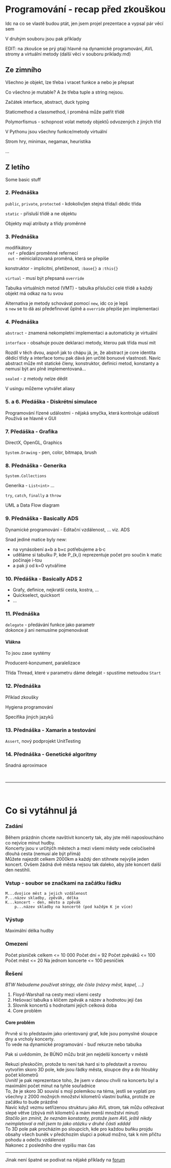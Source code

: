 # Programování - recap před zkouškou

Idc na co se vlastě budou ptát, jen jsem projel prezentace a vypsal pár věcí sem

V druhým souboru jsou pak příklady

EDIT: na zkoušce se prý ptají hlavně na dynamické programování, AVL stromy a virtuální metody (další věci v souboru priklady.md)

## Ze zimního

Všechno je objekt, lze třeba i vracet funkce a nebo je přepsat

Co všechno je mutable? A že třeba tuple a string nejsou.

Začátek interface, abstract, duck typing

Staticmethod a classmethod, i proměná může patřit třídě

Polymorfismus - schopnost volat metody objektů odvozených z jiných tříd

V Pythonu jsou všechny funkce/metody virtuální

Strom hry, minimax, negamax, heuristika

…

## Z letího

Some basic stuff

### 2. Přednáška

`public`, `private`, `protected` - kdokoliv/jen stejná třída/i dědic třída

`static` - přísluší třídě a ne objektu

Objekty mají atributy a třídy proměnné

### 3. Přednáška

modifikátory \
&nbsp; `ref` - předání proměnné refernecí \
&nbsp; `out` - neinicializovaná proměná, která se přepíše

konstruktor - implicitní, přetíženost, `:base{}` a `:this{}`

`virtual` - musí být přepsaná `override`

Tabulka virtuálních metod (VMT) - tabulka příslučící celé třídě a každý objekt má odkaz na tu svou

Alternativa je metody schovávat pomocí `new`, idc co je lepš \
s `new` se to dá asi předefinovat ůplně a `override` přepíše jen implementaci

### 4. Přednáška

`abstract` - znamená nekompletní implementaci a automaticky je virtuální

`interface` - obsahuje pouze deklaraci metody, kterou pak třída musí mít

Rozdíl v těch dvou, aspoň jak to chápu já, je, že abstract je core identita dědící třídy a interface tomu pak dává jen určité bonuové vlastnosti. Navíc abstract může mít statické členy, konstruktor, definici metod, konstanty a nemusí být ani plně implementovaná...

`sealed` - z metody nelze dědit

V usingu můžeme vytvářet aliasy

### 5. a 6. Předáška - Diskrétní simulace

Programování řízené událostmi - nějaká smyčka, která kontroluje události\
Používá se hlavně v GUI

### 7. Předáška - Grafika

DirectX, OpenGL, Graphics

`System.Drawing` - pen, color, bitmapa, brush

### 8. Přednáška - Generika

`System.Collections`

Generika - `List<int>` …

`try`, `catch`, `finally` a `throw`

UML a Data Flow diagram

### 9. Přednáška - Basically ADS

Dynamické programování - Editační vzdálenost, … viz. ADS

Snad jediné matice byly new:

* na vynásobení a×b a b×c potřebujeme a·b·c
* uděláme si tabulku P, kde P_{k,i} reprezentuje počet pro součin k matic počínaje i-tou
* a pak ji od k=0 vytváříme 

### 10. Předáška - Basically ADS 2

* Grafy, definice, nejkratší cesta, kostra, …
* Quickselect, quicksort
* …

### 11. Přednáška

`delegate`  - předávání funkce jako parametr \
dokonce ji ani nemusíme pojmenovávat

#### Vlákna

To jsou zase systémy

Producent-konzument, paralelizace

Třída Thread, které v parametru dáme delegát - spustíme metoudou `Start`

### 12. Přednáška

Příklad zkoušky

Hygiena programování

Specifika jiných jazyků 

### 13. Přednáška - Xamarin a testování

`Assert`, nový podprojekt UnitTesting

### 14. Přednáška - Genetické algoritmy

Snadná aproximace

&nbsp;

---

&nbsp;

# Co si vytáhnul já

### Zadání

Během prázdnin chcete navštívit koncerty tak, aby jste měli naposloucháno co nejvíce minut hudby. \
Koncerty jsou v určitýčh městech a mezi všemi městy vede celočíselně dlouhá cesta (nemusí ale být přímá) \
Můžete najezdit celkem 2000km a každý den stihnete nejvýše jeden koncert. Ovšem žádná dvě města nejsou tak daleko, aby jste koncert další den nestihli.

### Vstup - soubor se značkami na začátku řádku
```
M...dvojice měst a jejich vzdálenost
P...název skladby, zpěvák, délka
K...koncert - den, město a zpěvák
	p...název skladby na koncertě (pod každým K je více)
```

### Výstup

Maximální délka hudby

### Omezení

Počet písniček celkem <= 10 000
Počet dní = 92
Počet zpěváků <= 100
Počet měst <= 20
Na jednom koncerte <= 100 pesničiek

### Řešení

*BTW Nebudeme používat stringy, ale čísla (názvy měst, kapel, ...)*

1. Floyd-Warshall na cesty mezi všemi cesty
2. Hešovací tabulka s klíčem zpěvák a název a hodnotou její čas
3. Slovník koncertů s hodnotami jejich celková doba
4. Core problém

#### Core problém

Prvně si to představím jako orientovaný graf, kde jsou pomyslné sloupce dny a vrcholy koncerty. \
To vede na dynamické programování - buď rekurze nebo tabulka

Pak si uvědomím, že BÚNO můžu brát jen nejdelší koncerty v městě

Rekuzi přeskočím, protože to není tak hard si to představit a rovnou vytvořím skoro 3D pole, kde jsou řádky města, sloupce dny a do hloubky počet kilometrů \
Uvnitř je pak reprezentace toho, že jsem v danou chvíli na koncertu byl a maximální počet minut na tyhle souřadnice \
To, že je skoro 3D souvisí s mojí polemikou na téma, jestli se vyplatí pro všechny z 2000 možných množství kilometrů vlastní buňka, protože ze začátku to bude prázdné \
Navíc když vezmu setřízenou strukturu jako AVL strom, tak můžu odřezávat slepé větve (zbývá míň kilometrů a mám menší množství minut) \
*Stačílo jen zmínit, že neznám konstanty, protože jsem AVL ještě nikdy neimpletoval a měl jsem to jako otázku v druhé části xdddd* \
To 3D pole pak procházím po sloupcích, kde pro každou buňku projdu obsahy všech buněk v předchozím slupci a pokud možno, tak k nim přičtu pohodu a odečtu vzdálenost \
Nakonec z posledního dne vypíšu max čas

---

Jinak není špatné se podívat na nějaké příklady na [forum](http://forum.matfyz.info/viewtopic.php?f=247&t=11818)
